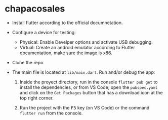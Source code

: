 # chapacosales

- Install flutter according to the official documnetation.

- Configure a device for testing:
    - Physical: Enable Develper options and activate USB debugging.
    - Virtual: Create an android emulator according to Flutter documentation, make sure the image is x86.

- Clone the repo.

- The main file is located at `lib/main.dart`. Run and/or debug the app:

    1. Inside the proyect directory, run in the console `flutter pub get` to install the dependencies, or from VS Code, open the `pubspec.yaml` and click on the `Get Packages` button that has a download icon at the top right corner.

    1. Run the project with the <kbd>F5</kbd> key (on VS Code) or the command `flutter run` from the console.
